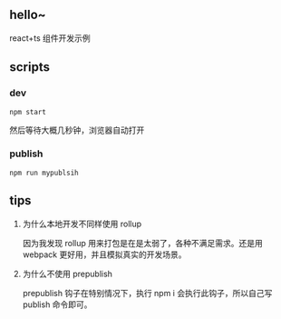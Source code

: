 ## hello~

react+ts 组件开发示例


## scripts

### dev

`npm start`

然后等待大概几秒钟，浏览器自动打开


### publish

`npm run mypublsih`



## tips

1. 为什么本地开发不同样使用 rollup

   因为我发现 rollup 用来打包是在是太弱了，各种不满足需求。还是用 webpack 更好用，并且模拟真实的开发场景。
2. 为什么不使用 prepublish

   prepublish 钩子在特别情况下，执行 npm i 会执行此钩子，所以自己写 publish 命令即可。


